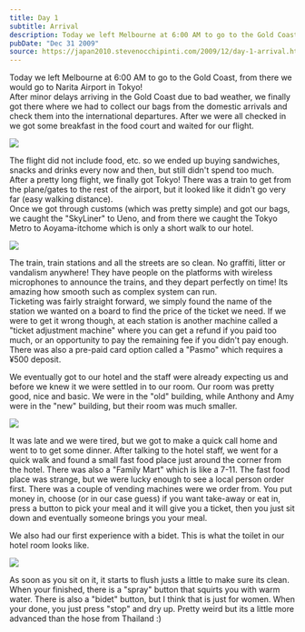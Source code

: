 ```yaml
---
title: Day 1
subtitle: Arrival
description: Today we left Melbourne at 6:00 AM to go to the Gold Coast, from there we would go to Narita Airport in Tokyo!  After minor delays arriving ...
pubDate: "Dec 31 2009"
source: https://japan2010.stevenocchipinti.com/2009/12/day-1-arrival.html
---
```


Today we left Melbourne at 6:00 AM to go to the Gold Coast, from there we would go to Narita Airport in Tokyo!  
After minor delays arriving in the Gold Coast due to bad weather, we finally got there where we had to collect our bags from the domestic arrivals and check them into the international departures. After we were all checked in we got some breakfast in the food court and waited for our flight.

[![](https://4.bp.blogspot.com/_l2YQkMP1pOU/SzsujjCglfI/AAAAAAAAALc/VztSfe2_wfo/s400/DSC_0005.JPG)](https://4.bp.blogspot.com/_l2YQkMP1pOU/SzsujjCglfI/AAAAAAAAALc/VztSfe2_wfo/s1600-h/DSC_0005.JPG)

The flight did not include food, etc. so we ended up buying sandwiches, snacks and drinks every now and then, but still didn't spend too much.  
After a pretty long flight, we finally got Tokyo! There was a train to get from the plane/gates to the rest of the airport, but it looked like it didn't go very far (easy walking distance).  
Once we got through customs (which was pretty simple) and got our bags, we caught the "SkyLiner" to Ueno, and from there we caught the Tokyo Metro to Aoyama-itchome which is only a short walk to our hotel.

[![](https://4.bp.blogspot.com/_l2YQkMP1pOU/Szsuj6Q7f3I/AAAAAAAAALk/A8n8asV2-ZA/s400/DSC_0031.JPG)](https://4.bp.blogspot.com/_l2YQkMP1pOU/Szsuj6Q7f3I/AAAAAAAAALk/A8n8asV2-ZA/s1600-h/DSC_0031.JPG)

The train, train stations and all the streets are so clean. No graffiti, litter or vandalism anywhere! They have people on the platforms with wireless microphones to announce the trains, and they depart perfectly on time! Its amazing how smooth such as complex system can run.  
Ticketing was fairly straight forward, we simply found the name of the station we wanted on a board to find the price of the ticket we need. If we were to get it wrong though, at each station is another machine called a "ticket adjustment machine" where you can get a refund if you paid too much, or an opportunity to pay the remaining fee if you didn't pay enough.  
There was also a pre-paid card option called a "Pasmo" which requires a ¥500 deposit.

We eventually got to our hotel and the staff were already expecting us and before we knew it we were settled in to our room. Our room was pretty good, nice and basic. We were in the "old" building, while Anthony and Amy were in the "new" building, but their room was much smaller.

[![](https://4.bp.blogspot.com/_l2YQkMP1pOU/SzsuklhAJ2I/AAAAAAAAAL0/v_PLTUx0qog/s400/DSC_0049.JPG)](https://4.bp.blogspot.com/_l2YQkMP1pOU/SzsuklhAJ2I/AAAAAAAAAL0/v_PLTUx0qog/s1600-h/DSC_0049.JPG)

It was late and we were tired, but we got to make a quick call home and went to to get some dinner. After talking to the hotel staff, we went for a quick walk and found a small fast food place just around the corner from the hotel. There was also a "Family Mart" which is like a 7-11. The fast food place was strange, but we were lucky enough to see a local person order first. There was a couple of vending machines were we order from. You put money in, choose (or in our case guess) if you want take-away or eat in, press a button to pick your meal and it will give you a ticket, then you just sit down and eventually someone brings you your meal.

We also had our first experience with a bidet. This is what the toilet in our hotel room looks like.

[![](https://4.bp.blogspot.com/_l2YQkMP1pOU/SzsukQwZRSI/AAAAAAAAALs/PxaAjmRt-I0/s400/DSC_0053.JPG)](https://4.bp.blogspot.com/_l2YQkMP1pOU/SzsukQwZRSI/AAAAAAAAALs/PxaAjmRt-I0/s1600-h/DSC_0053.JPG)

As soon as you sit on it, it starts to flush justs a little to make sure its clean.  
When your finished, there is a "spray" button that squirts you with warm water. There is also a "bidet" button, but I think that is just for women. When your done, you just press "stop" and dry up. Pretty weird but its a little more advanced than the hose from Thailand :)
